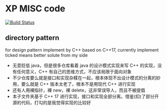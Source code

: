 # **XP MISC code**
[![Build Status](https://github.com/love1angel/STL/workflows/CI/badge.svg)](https://github.com/love1angel/STL/actions?query=workflow%3ACI)

## directory pattern

for design pattern implement by C++ based on C++17, currently implement ticked means better solute from my side

- 无意贬低 java，但是很多仓库看着 java 的设计模式实现来写 C++ 的实现，没有任何意义，C++ 有自己的思维方式，不应该局限于面向对象
- 不少仓库要么就是接口和实现杂糅在一起，根本体现不出设计模式的分离的妙用，要么就是 C++ 版本太老了，根本不是用现代 C++ 进行实现
- 还有人用裸指针，裸 new，裸 delete，这非常误导人，而且不被提倡
- 本子文件夹基于 C++ 17 进行实现，接口和实现全部分离。借鉴(扣)了部分开源的代码，打勾的是我觉得实现的比较好
